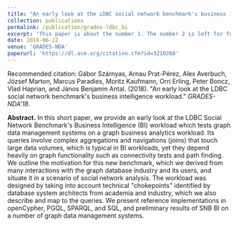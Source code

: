 ```yaml
---
title: "An early look at the LDBC social network benchmark's business intelligence workload"
collection: publications
permalink: /publication/grades-ldbc_bi
excerpt: 'This paper is about the number 1. The number 2 is left for future work.'
date: 2018-06-22
venue: 'GRADES-NDA'
paperurl: 'https://dl.acm.org/citation.cfm?id=3210268'
---
```


Recommended citation: Gábor Szárnyas, Arnau Prat-Pérez, Alex Averbuch, József Marton, Marcus Paradies, Moritz Kaufmann, Orri Erling, Peter Boncz, Vlad Haprian, and János Benjamin Antal. (2018). "An early look at the LDBC social network benchmark's business intelligence workload." <i>GRADES-NDA'18</i>.

**Abstract.** In this short paper, we provide an early look at the LDBC Social Network Benchmark's Business Intelligence (BI) workload which tests graph data management systems on a graph business analytics workload. Its queries involve complex aggregations and navigations (joins) that touch large data volumes, which is typical in BI workloads, yet they depend heavily on graph functionality such as connectivity tests and path finding. We outline the motivation for this new benchmark, which we derived from many interactions with the graph database industry and its users, and situate it in a scenario of social network analysis. The workload was designed by taking into account technical "chokepoints" identified by database system architects from academia and industry, which we also describe and map to the queries. We present reference implementations in openCypher, PGQL, SPARQL, and SQL, and preliminary results of SNB BI on a number of graph data management systems.
